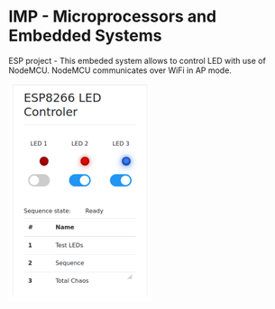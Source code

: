 # IMP - Microprocessors and Embedded Systems #

ESP project - This embeded system allows to control LED with use of NodeMCU.
NodeMCU communicates over WiFi in AP mode. 

![Alt text](img/ss.png?raw=true)

